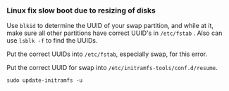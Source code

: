 ### Linux fix slow boot due to resizing of disks

Use ```blkid``` to determine the UUID of your swap partition, and while at it,
make sure all other partitions have correct UUID's in ```/etc/fstab``` . Also
can use ```lsblk -f``` to find the UUIDs.  

Put the correct UUIDs into ```/etc/fstab```, especially swap, for this error.  

Put the correct UUID for swap into ```/etc/initramfs-tools/conf.d/resume```.  

```sudo update-initramfs -u```

